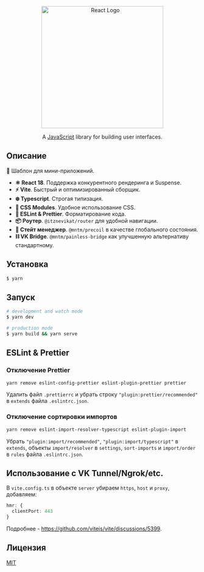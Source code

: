 <p align="center">
  <a href="https://reactjs.org/" target="blank"><img src="https://logos-download.com/wp-content/uploads/2016/09/React_logo_wordmark-700x235.png" width="320" alt="React Logo" /></a>
</p>
<p align="center">A <a href="https://javascript.com" target="_blank">JavaScript</a> library for building user interfaces.</p>

## Описание
📍 Шаблон для мини-приложений.

- **⚛️ React 18**. Поддержка конкурентного рендеринга и Suspense.
- **⚡️ Vite**. Быстрый и оптимизированный сборщик.
- **❄️ Typescript**. Строгая типизация.
- **🎯 CSS Modules**. Удобное использование CSS.
- **🚀 ESLint & Prettier**. Форматирование кода.
- **📦 Роутер**. `@itznevikat/router` для удобной навигации.
- **🏁 Стейт менеджер**. `@mntm/precoil` в качестве глобального состояния.
- **⛓ VK Bridge**. `@mntm/painless-bridge` как улучшенную альтернативу стандартному.

## Установка
```bash
$ yarn
```

## Запуск
```bash
# development and watch mode
$ yarn dev

# production mode
$ yarn build && yarn serve
```

## ESLint & Prettier
### Отключение Prettier
```bash
yarn remove eslint-config-prettier eslint-plugin-prettier prettier
```
Удалить файл `.prettierrc` и убрать строку `"plugin:prettier/recommended"` в `extends` файла `.eslintrc.json`.
### Отключение сортировки импортов
```bash
yarn remove eslint-import-resolver-typescript eslint-plugin-import
```
Убрать `"plugin:import/recommended"`, `"plugin:import/typescript"` в `extends`, объекты `import/resolver` в `settings`, `sort-imports` и `import/order` в `rules` файла `.eslintrc.json`.

## Использование с **VK Tunnel**/**Ngrok**/etc.
В `vite.config.ts` в объекте `server` убираем `https`, `host` и `proxy`, добавляем:
```typescript
hmr: {
  clientPort: 443
}
```
Подробнее - https://github.com/vitejs/vite/discussions/5399.

## Лицензия
[MIT](LICENSE)
